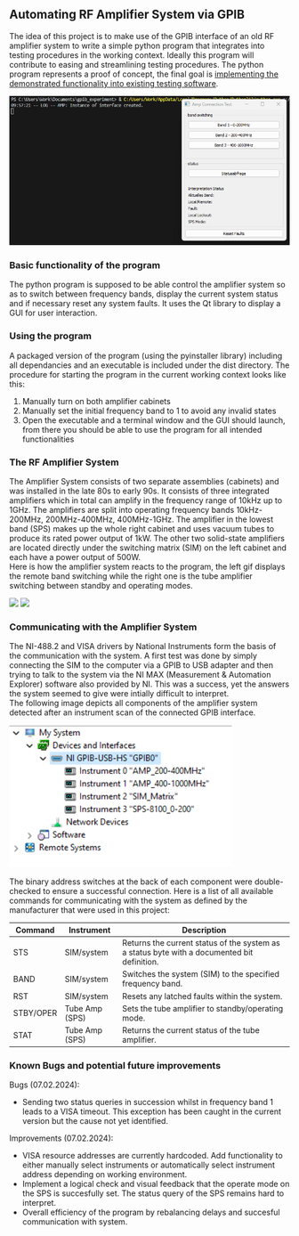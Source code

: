 ## Automating RF Amplifier System via GPIB

The idea of this project is to make use of the GPIB interface of an old RF amplifier system to write a simple python program that integrates into testing procedures in the working context. Ideally this program will contribute to easing and streamlining testing procedures.
The python program represents a proof of concept, the final goal is [implementing the demonstrated functionality into existing testing software](https://github.com/joshur19/AmpElektra).

 <div style="text-align: center;"><img src="media/gpib_demo.gif" alt="demo" width="600"/></div>

 
### Basic functionality of the program
The python program is supposed to be able control the amplifier system so as to switch between frequency bands, display the current system status and if necessary reset any system faults. It uses the Qt library to display a GUI for user interaction.

### Using the program
A packaged version of the program (using the pyinstaller library) including all dependancies and an executable is included under the dist directory. The procedure for starting the program in the current working context looks 
like this:
1. Manually turn on both amplifier cabinets
2. Manually set the initial frequency band to 1 to avoid any invalid states
3. Open the executable and a terminal window and the GUI should launch, from there you should be able to use the program for all intended functionalities

### The RF Amplifier System
The Amplifier System consists of two separate assemblies (cabinets) and was installed in the late 80s to early 90s. It consists of three integrated amplifiers which in total can amplify in the
frequency range of 10kHz up to 1GHz. The amplifiers are split into operating frequency bands 10kHz-200MHz, 200MHz-400MHz, 400MHz-1GHz. The amplifier in the lowest band (SPS) makes up the whole right cabinet and uses vacuum 
tubes to produce its rated power output of 1kW. The other two solid-state amplifiers are located directly under the switching matrix (SIM) on the left cabinet and each have a power output of 500W.<br>
Here is how the amplifier system reacts to the program, the left gif displays the remote band switching while the right one is the tube amplifier switching between standby and operating modes.
<p float="middle">
  <img src="media/sim.gif" width="394" />
  <img src="media/sps.gif" width="300" /> 
</p>

### Communicating with the Amplifier System
The NI-488.2 and VISA drivers by National Instruments form the basis of the communication with the system. A first test was done by simply connecting the SIM to the computer via a GPIB to USB adapter and then trying to
talk to the system via the NI MAX (Measurement & Automation Explorer) software also provided by NI. This was a success, yet the answers the system seemed to give were intially difficult to interpret. <br> 
The following image depicts all components of the amplifier system detected after an instrument scan of the connected GPIB interface.

<img src="media/nimax.png" alt="NI MAX" width="400"/>

The binary address switches at the back of each component were double-checked to ensure a successful connection. Here is a list of all available commands for communicating with the system as defined by the manufacturer that
were used in this project:

| Command  | Instrument  | Description  |
|---|---|---|
| STS  | SIM/system  | Returns the current status of the system as a status byte with a documented bit definition.  |
| BAND<X>  | SIM/system  | Switches the system (SIM) to the specified frequency band.  |
| RST  | SIM/system  | Resets any latched faults within the system.  |
| STBY/OPER  | Tube Amp (SPS)  | Sets the tube amplifier to standby/operating mode.  |
| STAT  | Tube Amp (SPS)  | Returns the current status of the tube amplifier.  |

### Known Bugs and potential future improvements
Bugs (07.02.2024):
- Sending two status queries in succession whilst in frequency band 1 leads to a VISA timeout. This exception has been caught in the current version but the cause not yet identified.

Improvements (07.02.2024):
- VISA resource addresses are currently hardcoded. Add functionality to either manually select instruments or automatically select instrument address depending on working environment.
- Implement a logical check and visual feedback that the operate mode on the SPS is succesfully set. The status query of the SPS remains hard to interpret.
- Overall efficiency of the program by rebalancing delays and succesful communication with system.
